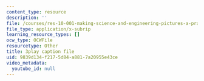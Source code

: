 ```yaml
---
content_type: resource
description: ''
file: /courses/res-10-001-making-science-and-engineering-pictures-a-practical-guide-to-presenting-your-work-spring-2016/9839d134f2175d84a8817a20955e43ce_cnF_eoMHbmQ.vtt
file_type: application/x-subrip
learning_resource_types: []
ocw_type: OCWFile
resourcetype: Other
title: 3play caption file
uid: 9839d134-f217-5d84-a881-7a20955e43ce
video_metadata:
  youtube_id: null
---
```

